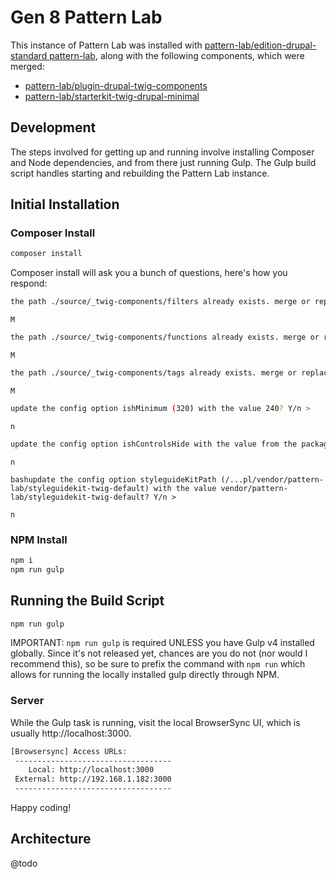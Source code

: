 # Gen 8 Pattern Lab

This instance of Pattern Lab was installed with [pattern-lab/edition-drupal-standard pattern-lab](https://github.com/pattern-lab/edition-php-drupal-standard), along with the following components, which were merged:

- [pattern-lab/plugin-drupal-twig-components](https://github.com/pattern-lab/plugin-drupal-twig-components)
- [pattern-lab/starterkit-twig-drupal-minimal](https://github.com/pattern-lab/starterkit-twig-drupal-minimal)


## Development

The steps involved for getting up and running involve installing Composer and Node dependencies, and from there just running Gulp. The Gulp build script handles starting and rebuilding the Pattern Lab instance.

## Initial Installation

### Composer Install

```bash
composer install
```

Composer install will ask you a bunch of questions, here's how you respond:

```bash
the path ./source/_twig-components/filters already exists. merge or replace with the contents of pattern-lab/drupal-twig-components package? M/r >
```

`M`

```bash
the path ./source/_twig-components/functions already exists. merge or replace with the contents of pattern-lab/drupal-twig-components package? M/r >
```

`M`

```bash
the path ./source/_twig-components/tags already exists. merge or replace with the contents of pattern-lab/drupal-twig-components package? M/r >
```

`M`

```bash
update the config option ishMinimum (320) with the value 240? Y/n >
```

`n`

```bash
update the config option ishControlsHide with the value from the package install? Y/n >
```

`n`

```bashupdate the config option styleguideKitPath (/...pl/vendor/pattern-lab/styleguidekit-twig-default) with the value vendor/pattern-lab/styleguidekit-twig-default? Y/n >```

`n`


### NPM Install

```bash
npm i
npm run gulp
```


## Running the Build Script

```bash
npm run gulp
```

IMPORTANT: `npm run gulp` is required UNLESS you have Gulp v4 installed globally. Since it's not released yet, chances are you do not (nor would I recommend this), so be sure to prefix the command with `npm run` which allows for running the locally installed gulp directly through NPM.

### Server

While the Gulp task is running, visit the local BrowserSync UI, which is usually http://localhost:3000.

```bash
[Browsersync] Access URLs:
 -----------------------------------
    Local: http://localhost:3000
 External: http://192.168.1.182:3000
 -----------------------------------
```

Happy coding!

## Architecture

@todo
